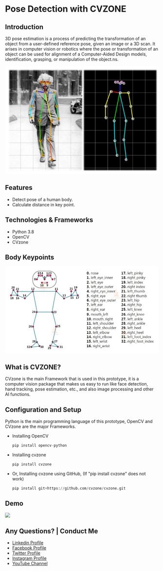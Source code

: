 # Pose Detection with CVZONE

## Introduction

3D pose estimation is a process of predicting the transformation of an object from a user-defined reference pose, given an image or a 3D scan. It arises in computer vision or robotics where the pose or transformation of an object can be used for alignment of a Computer-Aided Design models, identification, grasping, or manipulation of the object.ns.

![](github-readme-content/image-1.png)


## Features
- Detect pose of a human body.
- Calculate distance in key point.


## Technologies & Frameworks

- Python 3.8
- OpenCV
- CVzone

## Body Keypoints

![](github-readme-content/image-2.jpg)

## What is CVZONE?

CVzone is the main Framework that is used in this prototype, it is a computer vision package that makes us easy to run like face detection, hand tracking, pose estimation, etc., and also image processing and other AI functions.


## Configuration and Setup

Python is the main programming language of this prototype, OpenCV and CVzone are the major Frameworks.


- Installing OpenCV

  ```python
  pip install opencv-python
  ```

- Installing cvzone

    ```python
    pip install cvzone
    ```

- Or, Installing cvzone using GitHub, (If "pip install cvzone" does not work)

    ```python
    pip install git+https://github.com/cvzone/cvzone.git
    ```


## Demo

![](github-readme-content/demo.gif)

Any Questions? | Conduct Me
---

* [Linkedin Profile](https://www.linkedin.com/in/gunarakulan-gunaretnam-161119156/)
* [Facebook Profile](https://www.facebook.com/gunarakulan)
* [Twitter Profile](https://twitter.com/gunarakulang)
* [Instagram Profile](https://www.instagram.com/gunarakulan_gunaretnam/)
* [YouTube Channel](https://www.youtube.com/channel/UCMWkED5sabgVZSCKjZuRJXA/videos)
